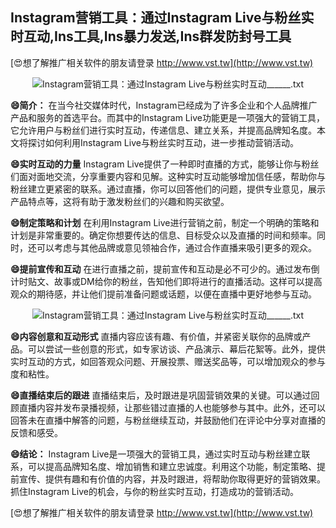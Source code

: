 ## **Instagram营销工具：通过Instagram Live与粉丝实时互动,Ins工具,Ins暴力发送,Ins群发防封号工具**

[😍想了解推广相关软件的朋友请登录 http://www.vst.tw](http://www.vst.tw)

 <center><img src="https://vst.tw/MP4/tuiguang/png/7.png" alt="Instagram营销工具：通过Instagram Live与粉丝实时互动______.txt"></center>

**😄简介：**
在当今社交媒体时代，Instagram已经成为了许多企业和个人品牌推广产品和服务的首选平台。而其中的Instagram Live功能更是一项强大的营销工具，它允许用户与粉丝们进行实时互动，传递信息、建立关系，并提高品牌知名度。本文将探讨如何利用Instagram Live与粉丝实时互动，进一步推动营销活动。

**😄实时互动的力量**
Instagram Live提供了一种即时直播的方式，能够让你与粉丝们面对面地交流，分享重要内容和见解。这种实时互动能够增加信任感，帮助你与粉丝建立更紧密的联系。通过直播，你可以回答他们的问题，提供专业意见，展示产品特点等，这将有助于激发粉丝们的兴趣和购买欲望。

**😄制定策略和计划**
在利用Instagram Live进行营销之前，制定一个明确的策略和计划是非常重要的。确定你想要传达的信息、目标受众以及直播的时间和频率。同时，还可以考虑与其他品牌或意见领袖合作，通过合作直播来吸引更多的观众。

**😄提前宣传和互动**
在进行直播之前，提前宣传和互动是必不可少的。通过发布倒计时贴文、故事或DM给你的粉丝，告知他们即将进行的直播活动。这样可以提高观众的期待感，并让他们提前准备问题或话题，以便在直播中更好地参与互动。

 <center><img src="https://vst.tw/MP4/tuiguang/png/5.png" alt="Instagram营销工具：通过Instagram Live与粉丝实时互动______.txt"></center>

**😄内容创意和互动形式**
直播内容应该有趣、有价值，并紧密关联你的品牌或产品。可以尝试一些创意的形式，如专家访谈、产品演示、幕后花絮等。此外，提供实时互动的方式，如回答观众问题、开展投票、赠送奖品等，可以增加观众的参与度和粘性。

**😄直播结束后的跟进**
直播结束后，及时跟进是巩固营销效果的关键。可以通过回顾直播内容并发布录播视频，让那些错过直播的人也能够参与其中。此外，还可以回答未在直播中解答的问题，与粉丝继续互动，并鼓励他们在评论中分享对直播的反馈和感受。

**😄结论：**
Instagram Live是一项强大的营销工具，通过实时互动与粉丝建立联系，可以提高品牌知名度、增加销售和建立忠诚度。利用这个功能，制定策略、提前宣传、提供有趣和有价值的内容，并及时跟进，将帮助你取得更好的营销效果。抓住Instagram Live的机会，与你的粉丝实时互动，打造成功的营销活动。

[😍想了解推广相关软件的朋友请登录 http://www.vst.tw](http://www.vst.tw)



